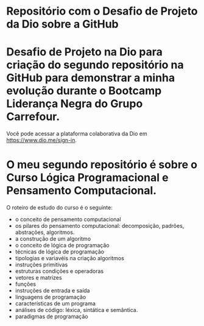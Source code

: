 # Repositório com o Desafio de Projeto da Dio sobre a GitHub
# Desafio de Projeto na Dio para criação do segundo repositório na GitHub para demonstrar a minha evolução durante o Bootcamp Liderança Negra do Grupo Carrefour.
Você pode acessar a plataforma colaborativa da Dio em https://www.dio.me/sign-in. 
# O meu segundo repositório é sobre o Curso Lógica Programacional e Pensamento Computacional.
O roteiro de estudo do curso é o seguinte:
- o conceito de pensamento computacional
- os pilares do pensamento computacional: decomposição, padrões, abstrações, algoritmos.
- a construção de um algoritmo 
- o conceito de lógica de programação
- técnicas de lógica de programação
- tipologias e variavéis na criação algoritmos
- instruções primitivas
- estruturas condições e operadoras
- vetores e matrizes
- funções
- instruções de entrada e saída
- linguagens de programação
- características de um programa
- análises de código: léxica, sintática e semântica.
- paradigmas de programação
